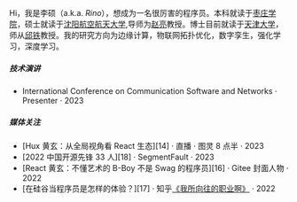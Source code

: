 Hi，我是李硕（a.k.a. _Rino_），想成为一名很厉害的程序员。本科就读于[枣庄学院](https://www.uzz.edu.cn/)，硕士就读于[沈阳航空航天大学](https://www.sau.edu.cn/),导师为[赵亮](https://yjs.sau.edu.cn/info/1009/1284.htm)教授。博士目前就读于[天津大学](https://www.tju.edu.cn/)，师从[邱铁](https://smartiotlab.net/Team)教授。我的研究方向为边缘计算，物联网拓扑优化，数字孪生，强化学习，深度学习。


##### 技术演讲

- International Conference on Communication Software and Networks · Presenter · 2023



##### 媒体关注

- [Hux 黄玄：从全局视角看 React 生态][14] · 直播 · 图灵 8 点半 · 2023
- [2022 中国开源先锋 33 人][18] · SegmentFault · 2023
- [React 黄玄：不懂艺术的 B-Boy 不是 Swag 的程序员][16] · Gitee 封面人物 · 2022
- [在硅谷当程序员是怎样的体验？][17] · 知乎[《我所向往的职业啊》](https://movie.douban.com/subject/36015036/) · 2022

<!--
- [掘金 AMA：我是前端娱乐圈的老人 & Facebook 实习生 -- 黄玄][19] · 2018
-->


[1]: //huangxuan.me/2015/07/09/js-module-7day/

